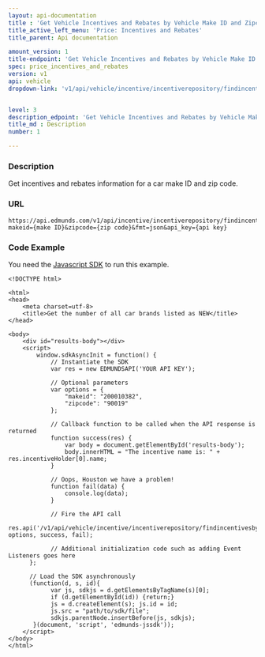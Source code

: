```yaml
---
layout: api-documentation
title : 'Get Vehicle Incentives and Rebates by Vehicle Make ID and Zipcode'
title_active_left_menu: 'Price: Incentives and Rebates'
title_parent: Api documentation

amount_version: 1
title-endpoint: 'Get Vehicle Incentives and Rebates by Vehicle Make ID and Zipcode'
spec: price_incentives_and_rebates
version: v1
api: vehicle
dropdown-link: 'v1/api/vehicle/incentive/incentiverepository/findincentivesbymakeidandzipcode'


level: 3
description_edpoint: 'Get Vehicle Incentives and Rebates by Vehicle Make ID and Zipcode'
title_md : Description
number: 1

---
```


### Description

Get incentives and rebates information for a car make ID and zip code.

### URL

	https://api.edmunds.com/v1/api/incentive/incentiverepository/findincentivesbymakeidandzipcode?makeid={make ID}&zipcode={zip code}&fmt=json&api_key={api key}
	
### Code Example

You need the [Javascript SDK](https://github.com/EdmundsAPI/edmunds-javascript-sdk) to run this example.

	<!DOCTYPE html>

	<html>
	<head>
		<meta charset=utf-8>
		<title>Get the number of all car brands listed as NEW</title>
	</head>

	<body>
		<div id="results-body"></div>
		<script>
		  	window.sdkAsyncInit = function() {
		    	// Instantiate the SDK
				var res = new EDMUNDSAPI('YOUR API KEY');

				// Optional parameters
				var options = {
					"makeid": "200010382",
					"zipcode": "90019"
				};

				// Callback function to be called when the API response is returned
				function success(res) {
					var body = document.getElementById('results-body');
					body.innerHTML = "The incentive name is: " + res.incentiveHolder[0].name;
				}

				// Oops, Houston we have a problem!
				function fail(data) {
					console.log(data);
				}

				// Fire the API call
				res.api('/v1/api/vehicle/incentive/incentiverepository/findincentivesbymakeidandzipcode', options, success, fail);

			    // Additional initialization code such as adding Event Listeners goes here
		  };

		  // Load the SDK asynchronously
		  (function(d, s, id){
		     	var js, sdkjs = d.getElementsByTagName(s)[0];
		     	if (d.getElementById(id)) {return;}
		     	js = d.createElement(s); js.id = id;
		     	js.src = "path/to/sdk/file";
		     	sdkjs.parentNode.insertBefore(js, sdkjs);
		   }(document, 'script', 'edmunds-jssdk'));
		</script>
	</body>
	</html>

